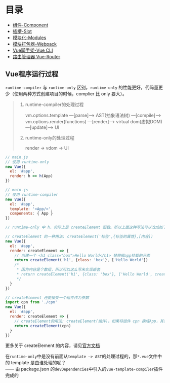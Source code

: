 # 目录

* [组件-Component](Vue/Component.md)
* [插槽-Slot](Vue/Slot.md)
* [模块化-Modules](Vue/Modules.md)
* [模块打包器-Webpack](Vue/Webpack.md)
* [Vue脚手架-Vue CLI](Vue/Vue_CLI.md)
* [路由管理器 Vue-Router](Vue/Vue_Router.md)

## Vue程序运行过程

`runtime-compiler` 与 `runtime-only` 区别，`runtime-only` 的性能更好，代码量更少（使用两种方式创建项目的时候，complier 比 only 要大）。

> 1. runtime-compiler的处理过程
>
>     vm.options.template —[parse]—> AST(抽象语法树) —[compile]—> vm.options.render(functions) —[render]—> virtual dom(虚拟DOM) —[update]—> UI
>
> 2. runtime-only的处理过程
>
>     render -> vdom -> UI

```javascript
// main.js
// 使用 runtime-only
new Vue({
  el: '#app',
  render: h => h(App)
})
```

```javascript
// main.js
// 使用 runtime-compiler
new Vue({
  el: '#app',
  template: '<App/>',
  components: { App }
})

// runtime-only 中 h，实际上是 createElement 函数。所以上面这种写法可以改成如下

// createElement 的一种用法: createElement('标签',{标签的属性},[内容])
new Vue({
  el: '#app',
  render: createElement => {
    // 创建一个 <h1 class="box">Hello World</h1> 替换掉app挂载的元素
    return createElement('h1', {class: 'box'}, ['Hello World'])
    /*
     * 因为内容是个数组，所以可以这么写来实现嵌套
     * return createElement('h1', {class: 'box'}, ['Hello World', createElement('button',['按钮'])])
     */
  }
})

// createElement 还能接受一个组件作为参数
import cpn from './cpn'
new Vue({
  el: '#app',
  render: createElement => {
    // createElement的用法: createElement(组件)。如果将组件 cpn 换成App，其实就更 runtime-only 的写法是一样的了
    return createElement(cpn)
  }
})
```

更多关于 createElement 的内容，请见[官方文档](https://cn.vuejs.org/v2/guide/render-function.html#createElement-%E5%8F%82%E6%95%B0)

在`runtime-only`中是没有前面从`template —> AST`的处理过程的，那`*.vue`文件中的 template 是由谁处理的呢？  
—— 由 package.json 的`devDependencies`中引入的`vue-template-compiler`插件完成的
